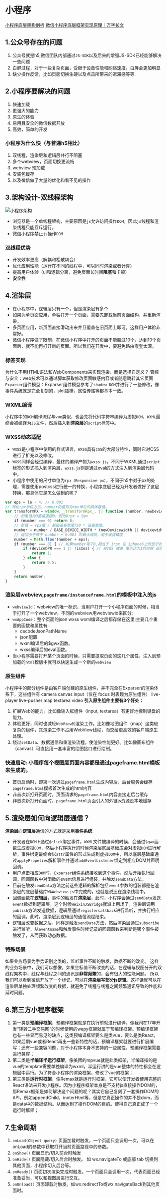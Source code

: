 # 小程序
[小程序底层架构剖析](https://juejin.cn/post/7242328437243871288?searchId=2024101211214753C2BC0242E58D1F2E5B#heading-3)
[微信小程序底层框架实现原理｜万字长文](https://juejin.cn/post/7140509513852911647?searchId=202410121122031906A9EB56637937A22B#heading-0)
## **1.公众号存在的问题**
1. 公众号就是h5,微信团队内部通过`JS-SDK`以及后来的增强JS-SDK已经能够解决一些问题
2. 白屏过程，对于一些复杂页面，受限于设备性能和网络速度，白屏会更加明显
3. 缺少操作反馈，比如页面切换生硬以及点击所带来的迟滞感等等.

## **2.小程序要解决的问题**
1. 快速加载
2. 更强大的能力
3. 原生的体验
4. 易用且安全的微信数据开放
5. 高效，简单的开发
### 小程序为什么快（与普通h5相比）
1. 双线程，渲染层和逻辑层并行不阻塞
2. 多个webview，页面切换更流畅
3. webview 预加载
4. 安装包缓存
5. 以及微信做了大量的优化和看不见的操作
## **3.架构设计-双线程架构**
![小程序架构](../../img/小程序架构.png)
- 浏览器是一个单线程架构，主要原因是`js`允许访问操作`DOM`，因此`js`线程和渲染线程只能互斥运行。
- 微信小程序禁止`js`操作`DOM`

### 双线程优势
- 开发效率更高（解耦和松散耦合）
- 优化应用性能（运行在不同的线程中，可以同时渲染或者计算）
- 提高用户体验（ui和逻辑分离，避免页面长时间**阻塞**和卡顿）
- **安全性**

## 4.**渲染层**
- 在小程序中，逻辑层只有一个，但是渲染层有多个
- 如果为单页面应用，单独打开一个页面，需要先卸载当前页面结构，并重新渲染。
- 多页面应用，新页面直接滑动出来并且覆盖在旧页面上即可。这样用户体验非常好。
- 微信小程序做了限制，在微信小程序中打开的页面不能超过10个，达到10个页面后，就不能再打开新的页面。所以我们在开发中，要避免路由嵌套太深。
### 标签实现
为什么不用HTML语法和WebComponents来实现渲染，而是选择自定义？
管控与安全：web技术可以通过脚本获取修改页面敏感内容或者随意跳转其它页面
`Exparser`组件模型：Exparser组件模型参考了`shadow DOM`并进行了一些修改，像事件系统就是完全复刻的，slot插槽，属性传递等都基本一致。

### WXML编译
小程序中的`DOM`编译流程与`vue`类似，也会先将代码字符串编译为虚拟`DOM`，`WXML`最终会被编译为`JS`文件，然后插入到**渲染层**的`script`标签中。

### WXSS动态适配
- `WXSS`是小程序中使用的样式语言，`WXSS`具有`CSS`的大部分特性，同时它对CSS进行了扩充以及修改。
- `WXSS`同样会经过编译，最终的编译产物为`wxss.js`，不同于WXML通过`script`标签的形式插入到渲染层，`wxss.js`则是通过eval的方式注入到渲染层代码中。
- 小程序中使用的尺寸单位为`rpx（Responsive px）`，不同于h5中对于px的处理，需要使用postcss进行统一的转换，小程序底层已经为开发者做好了这层转换，那具体它是怎么做到的呢？
```js {.line-numbers}
var eps = le - 4; // 0.001
// 转化rpx单位方法，number的值则为rpx单位的具体数值。
var transformPX = window.__transformRpx_. || function (number, newDeviceWidth) {
    // 如果值为0直接返回0，因为Orpx = 0px
    if (number === 0) return 0;
    // 新值 = rpx值 / 基础设备宽度750 * 设备宽度。
    number = number / BASE_DEVICE_WIDTH * (newDevicewidth || devicewidth);
    // 返回小于等于 number + 0.001 的最大烧觊，用于收拢精度
    number = Math.floor(number + eps);
    if (number === 0) { // 如果number等于0,相当于 1rpx 在 iphone6上的显示判断
        if (deviceDPR === 1 || !isIos) { // 非IOS 或者 像示比为1的时候 返回 1
            return 1;
        } else {
            return 0.5;
        }
    }
    return number;
}
```

### 渲染层webview,`pageframe/instanceframe.html`的模板中注入的js
- `webviewId`：webview的唯一标识，当用户打开一个小程序页面的时候，相当于打开了一个webview，不同的webview用webviewid来区分;
- `wxAppCode`：整个页面的json wxss wxml编译之后都存储在这里;主要几个重要的函数和属性有:
  - decodeJsonPathName
  - json配置
  - wxml编译后的$gwx函数。
  - wxss编译后的eval函数。
- 当小程序需要打开某个页面的时候，只需要提取页面的这几个属性，注入到预加载的`html`模版中就可以快速生成一个新的`webview`

### 原生组件
小程序中的部分组件是由客户端创建的原生组件，并不完全在Exparser的渲染体系下，这些组件有
camera
canvas
input（仅在 focus 时表现为原生组件）
live-player
live-pusher
map
textarea
video
**引入原生组件主要有3个好处：**
1. 扩展Web的能力。比如像输入框组件（input, textarea）有更好地控制键盘的能力。
2. 体验更好，同时也减轻`WebView的`渲染工作。比如像地图组件（map）这类较复杂的组件，其渲染工作不占用WebView线程，而交给更高效的客户端原生处理。
3. 绕过`setData`、数据通信和重渲染流程，使渲染性能更好。比如像画布组件（canvas）可直接用一套丰富的绘图接口进行绘制。

### 快速启动: 小程序每个视图层页面内容都是通过pageframe.html模板来生成的。
- 首页启动时，即第一次通过`pageframe.html`生成内容后，后台服务会缓存`pageframe.html`模板首次生成的html内容
- 非首次新打开页面时，页面请求的`pageframe.html`内容直接走后台缓存
- 非首次新打开页面时，`pageframe.html`页面引入的外链js资源走本地缓存


## **5.渲染层如何向逻辑层通信？**
**渲染层**向**逻辑层**通信的方式就是采用**事件系统**
- 开发者在`DOM上`通过`@click`绑定事件，`WXML`文件被编译的时候，会通过`$gwx`函数生成虚拟`DOM`，然后小程序执行的时候渲染层底层基础库会对虚拟`DOM`进行解析，事件绑定最终会以`attr`属性的形式生成到虚拟`DOM`中，所以底层基础库通过`applyPropeties`解析事件并通过`addEventListener`绑定到相应DOM并声明回调。
- 用户点击相应`DOM`时，`Exparser`组件系统接收到这个事件，然后开始执行回调。回调函数中对函数的event信息进行组装，并触发`sendData`方法。
- 目前在触发`sendData`方法之前这些逻辑的解析包括`event`参数的组装都是在渲染层的底层基础库`WAWebview.js`中完成的，也就是说还在渲染线程中。
- 回调函数在**逻辑层**，事件的触发在**渲染层**，此时，小程序会通过`sendData`发送`event`数据到逻辑层，这个时候`WeixinJSBridge`就派上用场了，渲染层调用`publish`方法发送数据，逻辑层通过`registercallback`进行监听，并执行相应的回调。此时，渲染层到逻辑层的通信流程结束。
- 逻辑层改变数据之后，同样是触发`sendData`方法，然后渲染层通过`subscribe`进行监听，从`eventname`和触发事件时候记录的回调函数来判断是哪个事件被触发了，从而获取动态数据。

### 特殊场景
如果业务场景为手势识别之类的，监听事件不断的触发，数据不断的改变。
这样的业务场景中，我们可以想像，如果坐标值不断改变的话，在逻辑与视图分开的双线程架构中，线程与线程之间的通讯是**非常频繁**的，会有很大的性能问题。
所以我们可以看到微信开放了一个标记，可以在**渲染层写部分js逻辑**。这样话就可以在渲染层单独处理频繁改变的数据，就避免了线程与线程之间频繁通讯导致的性能和延时问题。


## **6.第三方小程序框架**
1. 第一类是**预编译框架**，预编译框架就是在执行前就进行编译。像我司在17年开发“转转二手交易网”的时候使用的wepy框架就属于预编译框架。预编译框架也有一些显而易见的缺点，这类预编译框架要么是类vue，要么是类React，如果后期vue或者React再出一些新特性的话，预编译框架就要进行扩展编写；还有一些兼容问题，对于小程序本身不支持的一些属性，预编译框架需要进行兼容；
2. 第二类是**半编译半运行框架**，像美团的mpvue就是此类框架，半编译指的是vue的template需要单独编译为wxml，半运行讲的是vue整体的特性都会在逻辑层中运行。为了符合小程序的渲染框架，修改了vue的框架；
3. 第三类是**运行时框架**，像Remax就是运行时框架，它可以使开发者使用完整的React语法来开发小程序。因为小程序框架本身是不支持js直接操作DOM的，那Remax框架是如何解决这个问题的呢？其实它自己复刻了一套操作DOM的API，例如appendChild，innterHtml等，但是它真正操作的并不是dom，而是data中的数据结构。从而达到了操作DOM的目的。使得自己真正成了一个运行时框架；

## **7.生命周期**
1. `onLoad(Object query)` 页面加载时触发，一个页面只会调用一次，可以在onLoad的参数中获取打开当前页面路径中的参数。
2. `onShow()` 页面显示/切入前台时触发
3. `onHide()` 页面隐藏/切入后台时触发。 如 wx.navigateTo 或底部 tab 切换到其他页面，小程序切入后台等。
4. `onReady()` 页面初次渲染完成时触发。一个页面只会调用一次，代表页面已经准备妥当，可以和视图层进行交互。
5. `onUnload()` 页面卸载时触发。如wx.redirectTo或wx.navigateBack到其他页面时。


